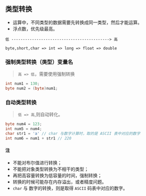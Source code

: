 ## 类型转换
* 运算中，不同类型的数据需要先转换成同一类型，然后才能运算。
* 浮点数，优先级最高。
```
低 -------------------------------------------> 高

byte,short,char => int => long => float => double
```

### 强制类型转换（类型）变量名
> `高 => 低`，需要使用强制转换
```java
int num1 = 130;
byte num2 = (byte)num1;
```


### 自动类型转换
> `低 => 高`,则自动转化。
```java
byte num4 = 123;
int num5 = num4;
char str1 = 'a' // char 与数字计算时，取的是 ASCII 表中对应的数字
int num6 = num1 + str1 // 220
```

#### 注
* 不能对布尔值进行转换；
* 不能把对象类型转换为不相干的类型；
* 再把高容量转换为低容量的时间，强制转换；
* 转换的时候可能存在内存溢出，或者精度问题。
* `char` 与 数字的转换，则是取得 `ASCII` 码表中对应的数字。